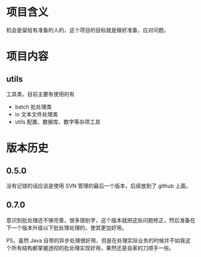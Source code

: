 # 项目含义

机会是留给有准备的人的，这个项目的目标就是做好准备，应对问题。

# 项目内容

## utils

工具类，目前主要有使用的有

- batch 批处理类
- io 文本文件处理类
- utils 配置、数据库、数字等杂项工具

# 版本历史

## 0.5.0

没有记错的话应该是使用 SVN 管理的最后一个版本，后续放到了 github 上面。

## 0.7.0

意识到批处理还不够完善，很多错别字，这个版本就把这些问题修正，然后准备在下一个版本升级以下批处理处理的，使其更加好用。

PS，虽然 Java 自带的异步处理很好用，但是在处理实际业务的时候并不如我这个所有结构都掌握透彻的批处理实现好用，果然还是自家的刀顺手一些。